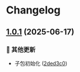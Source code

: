 # Changelog

## [1.0.1](https://github.com/CandriaJS/core-lib/compare/from-data-v1.0.0...from-data-v1.0.1) (2025-06-17)


### 🔧 其他更新

* 子包初始化 ([2ded3c0](https://github.com/CandriaJS/core-lib/commit/2ded3c0114a605f8ab8caf1ed41a51ab24941753))
